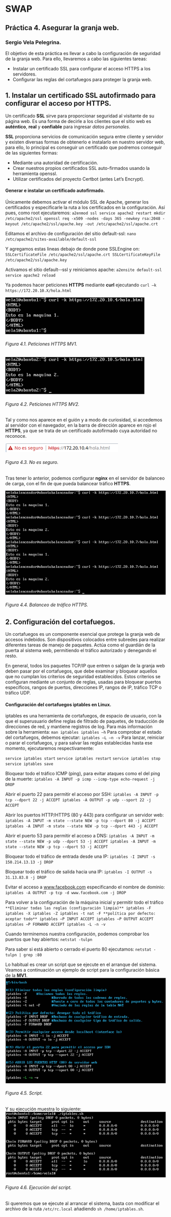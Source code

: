 # SWAP
## Práctica 4. Asegurar la granja web.
### Sergio Vela Pelegrina.
El objetivo de esta práctica es llevar a cabo la configuración de seguridad de la granja web. Para ello, llevaremos a cabo las siguientes tareas:

+ Instalar un certificado SSL para configurar el acceso HTTPS a los servidores.
+ Configurar las reglas del cortafuegos para proteger la granja web.

## 1. Instalar un certificado SSL autofirmado para configurar el acceso por HTTPS.

Un certificado **SSL** sirve para proporcionar  seguridad al visitante de su página web.
Es una forma de decirle a los clientes que el sitio web es **auténtico**, **real** y **confiable** para ingresar *datos personales*.

**SSL** proporciona servicios de comunicación segura entre cliente y servidor y existen diversas formas de obtenerlo e instalarlo en nuestro servidor web, para ello, lo principal es conseguir un certificado que podremos conseguir de las siguientes formas:

+ Mediante una autoridad de certificación.
+ Crear nuestros propios certificados SSL auto-firmados usando la herramienta openssl.
+ Utilizar certificados del proyecto Certbot (antes Let’s Encrypt).

#### Generar e instalar un certificado autofirmado.
Únicamente debemos activar el módulo SSL de Apache, generar los certificados y especificarle la ruta a los certificados en la configuración. Así pues, como root ejecutaremos:
`
a2enmod ssl
service apache2 restart
mkdir /etc/apache2/ssl
openssl req -x509 -nodes -days 365 -newkey rsa:2048 -keyout
/etc/apache2/ssl/apache.key -out /etc/apache2/ssl/apache.crt
`

Editamos el archivo de configuración del sitio default-ssl: `nano /etc/apache2/sites-available/default-ssl`

Y agregamos estas lineas debajo de donde pone SSLEngine on:
`
SSLCertificateFile /etc/apache2/ssl/apache.crt
SSLCertificateKeyFile /etc/apache2/ssl/apache.key
`

Activamos el sitio default--ssl y reiniciamos apache:
`
a2ensite default-ssl
service apache2 reload
`

Ya podemos hacer peticiones **HTTPS** mediante **curl** ejecutando `curl –k https://172.20.10.X/hola.html` 

![peticiones](https://github.com/sergiovp/SWAP/blob/master/Pr%C3%A1cticas/Pr%C3%A1ctica%204/images/https_VM1.png)
###### Figura 4.1. Peticiones HTTPS MV1.

![peticiones](https://github.com/sergiovp/SWAP/blob/master/Pr%C3%A1cticas/Pr%C3%A1ctica%204/images/https_VM2.png)
###### Figura 4.2. Peticiones HTTPS MV2.

Tal y como nos aparece en el guión y a modo de curiosidad, si accedemos al servidor con el navegador, en la barra de dirección aparece en rojo el **HTTPS**, ya que se trata de un certificado autofirmado cuya autoridad no reconoce.

![peticiones](https://github.com/sergiovp/SWAP/blob/master/Pr%C3%A1cticas/Pr%C3%A1ctica%204/images/https_rojo.png)
###### Figura 4.3. No es seguro.

Tras tener lo anterior, podemos configurar **nginx** en el servidor de balanceo de carga, con el fin de que pueda balancear tráfico **HTTPS**.

![peticiones](https://github.com/sergiovp/SWAP/blob/master/Pr%C3%A1cticas/Pr%C3%A1ctica%204/images/balanceo_https.png)
###### Figura 4.4. Balanceo de tráfico HTTPS.


## 2. Configuración del cortafuegos.
Un cortafuegos es un componente esencial que protege la granja web de accesos indebidos. Son dispositivos colocados entre subredes para realizar diferentes tareas de manejo de paquetes. Actúa como el guardián de la puerta al sistema web, permitiendo el tráfico autorizado y denegando el resto.

En general, todos los paquetes TCP/IP que entren o salgan de la granja web deben pasar por el cortafuegos, que debe examinar y bloquear aquellos que no cumplan los
criterios de seguridad establecidos. Estos criterios se configuran mediante un conjunto de reglas, usadas para bloquear puertos específicos, rangos de puertos, direcciones IP, rangos de IP, tráfico TCP o tráfico UDP.

#### Configuración del cortafuegos iptables en Linux.

iptables es una herramienta de cortafuegos, de espacio de usuario, con la que el superusuario define reglas de filtrado de paquetes, de traducción de direcciones de red, y mantiene registros de log. Para más información sobre la herramienta:
`
man iptables
iptables –h
`
Para comprobar el estado del cortafuegos, debemos ejecutar:
`iptables –L –n -v`
Para lanzar, reiniciar o parar el cortafuegos, y para salvar las reglas establecidas hasta
ese momento, ejecutaremos respectivamente:

`
service iptables start
`
`
service iptables restart
`
`
service iptables stop
`
`
service iptables save
`

Bloquear todo el tráfico ICMP (ping), para evitar ataques como el del ping de la muerte:
`iptables -A INPUT -p icmp --icmp-type echo-request -j DROP`

Abrir el puerto 22 para permitir el acceso por SSH:
`
iptables -A INPUT -p tcp --dport 22 -j ACCEPT
iptables -A OUTPUT -p udp --sport 22 -j ACCEPT
`

Abrir los puertos HTTP/HTTPS (80 y 443) para configurar un servidor web:
`
iptables -A INPUT -m state --state NEW -p tcp --dport 80 -j ACCEPT
iptables -A INPUT -m state --state NEW -p tcp --dport 443 -j ACCEPT
`

Abrir el puerto 53 para permitir el acceso a DNS:
`
iptables -A INPUT -m state --state NEW -p udp --dport 53 -j ACCEPT
iptables -A INPUT -m state --state NEW -p tcp --dport 53 -j ACCEPT
`

Bloquear todo el tráfico de entrada desde una IP:
`iptables -I INPUT -s 150.214.13.13 -j DROP`

Bloquear todo el tráfico de salida hacia una IP:
`iptables -I OUTPUT -s 31.13.83.8 -j DROP`

Evitar el acceso a www.facebook.com especificando el nombre de dominio:
`iptables -A OUTPUT -p tcp -d www.facebook.com -j DROP`

Para volver a la configuración de la máquina inicial y permitir todo el tráfico
`
**Eliminar todas las reglas (configuración limpia)**
iptables -F
iptables -X
iptables -Z
iptables -t nat -F
**política por defecto: aceptar todo**
iptables −P INPUT ACCEPT
iptables −P OUTPUT ACCEPT
iptables −P FORWARD ACCEPT
iptables -L -n -v
`

Cuando terminemos nuestra configuración, podemos comprobar los puertos que hay abiertos:
`netstat -tulpn`

Para saber si está abierto o cerrado el puerto 80 ejecutamos:
`netstat -tulpn | grep :80`

Lo habitual es crear un script que se ejecute en el arranque del sistema. Veamos a continuación un ejemplo de script para la configuración básica de la **MV1**.
![peticiones](https://github.com/sergiovp/SWAP/blob/master/Pr%C3%A1cticas/Pr%C3%A1ctica%204/images/script.png)
###### Figura 4.5. Script.

Y su ejecución muestra lo siguiente:
![peticiones](https://github.com/sergiovp/SWAP/blob/master/Pr%C3%A1cticas/Pr%C3%A1ctica%204/images/ejecucion.png)
###### Figura 4.6. Ejecución del script.



Si queremos que se ejecute al arrancar el sistema, basta con modificar el archivo de la ruta `/etc/rc.local` añadiendo `sh /home/iptables.sh`.

